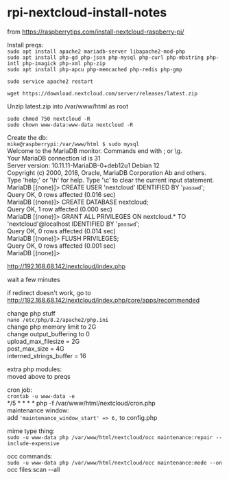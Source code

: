 # rpi-nextcloud-install-notes

from
https://raspberrytips.com/install-nextcloud-raspberry-pi/

Install preqs:  
```sudo apt install apache2 mariadb-server libapache2-mod-php```  
```sudo apt install php-gd php-json php-mysql php-curl php-mbstring php-intl php-imagick php-xml php-zip```  
```sudo apt install php-apcu php-memcached php-redis php-gmp```

```sudo service apache2 restart```  

```wget https://download.nextcloud.com/server/releases/latest.zip```  

Unzip latest.zip into /var/www/html as root  

```sudo chmod 750 nextcloud -R```  
```sudo chown www-data:www-data nextcloud -R```  

Create the db:    
```mike@raspberrypi:/var/www/html $ sudo mysql```  
Welcome to the MariaDB monitor.  Commands end with ; or \g.  
Your MariaDB connection id is 31  
Server version: 10.11.11-MariaDB-0+deb12u1 Debian 12   
Copyright (c) 2000, 2018, Oracle, MariaDB Corporation Ab and others.  
Type 'help;' or '\h' for help. Type '\c' to clear the current input statement.  
MariaDB [(none)]> CREATE USER 'nextcloud' IDENTIFIED BY '```passwd```';  
Query OK, 0 rows affected (0.016 sec)  
MariaDB [(none)]> CREATE DATABASE nextcloud;  
Query OK, 1 row affected (0.000 sec)  
MariaDB [(none)]> GRANT ALL PRIVILEGES ON nextcloud.* TO 'nextcloud'@localhost IDENTIFIED BY '```passwd```';  
Query OK, 0 rows affected (0.014 sec)  
MariaDB [(none)]> FLUSH PRIVILEGES;  
Query OK, 0 rows affected (0.001 sec)  
MariaDB [(none)]>   

http://192.168.68.142/nextcloud/index.php  


wait a few minutes  

if redirect doesn't work, go to  
http://192.168.68.142/nextcloud/index.php/core/apps/recommended  

change php stuff  
```nano /etc/php/8.2/apache2/php.ini```  
change php memory limit to 2G  
change output_buffering to 0  
upload_max_filesize = 2G   
post_max_size = 4G  
interned_strings_buffer = 16  

extra php modules:  
moved above to preqs

cron job:  
```crontab -u www-data -e```  
*/5  *  *  *  * php -f /var/www/html/nextcloud/cron.php  
maintenance window:  
add ``` 'maintenance_window_start' => 6, ``` to config.php  


mime type thing:  
```sudo -u www-data php /var/www/html/nextcloud/occ maintenance:repair --include-expensive```  



occ commands:  
```sudo -u www-data php /var/www/html/nextcloud/occ maintenance:mode --on```  
occ files:scan --all  



